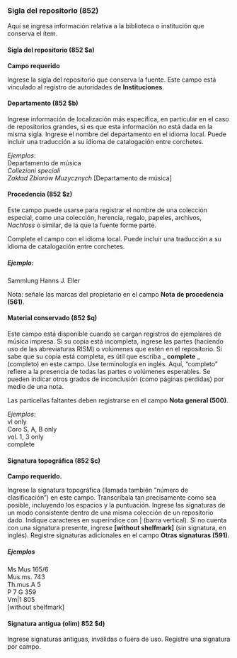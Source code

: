 ### Sigla del repositorio (852)

Aquí se ingresa información relativa a la biblioteca o institución que conserva el ítem.

#### Sigla del repositorio (852 $a)

**Campo requerido**

Ingrese la sigla del repositorio que conserva la fuente. Este campo está vinculado al registro de autoridades de **Instituciones**.

#### Departamento (852 $b)

Ingrese información de localización más específica, en particular en el caso de repositorios grandes, si es que esta información no está dada en la misma sigla. Ingrese el nombre del departamento en el idioma local. Puede incluir una traducción a su idioma de catalogación entre corchetes.

_Ejemplos_:  
Departamento de música  
_Collezioni speciali_  
_Zakład Zbiorów Muzycznych_ [Departamento de música]

#### Procedencia (852 $z)

Este campo puede usarse para registrar el nombre de una colección especial, como una colección, herencia, regalo, papeles, archivos, _Nachlass_ o similar, de la que la fuente forme parte.

Complete el campo con el idioma local. Puede incluir una traducción a su idioma de catalogación entre corchetes.

##### Ejemplo:  
Sammlung Hanns J. Eller

Nota: señale las marcas del propietario en el campo **Nota de procedencia (561)**.

#### Material conservado (852 $q)

Este campo está disponible cuando se cargan registros de ejemplares de música impresa. Si su copia está incompleta, ingrese las partes (haciendo uso de las abreviaturas RISM) o volúmenes que estén en el repositorio. Si sabe que su copia está completa, es útil que escriba _ **complete** _ (completo) en este campo. Use terminología en inglés. Aquí, “completo” refiere a la presencia de todas las partes o volúmenes esperables. Se pueden indicar otros grados de inconclusión (como páginas perdidas) por medio de una nota.

Las particellas faltantes deben registrarse en el campo **Nota general (500)**.

_Ejemplos_:  
vl only  
Coro S, A, B only  
vol. 1, 3 only  
complete

#### Signatura topográfica (852 $c)

**Campo requerido.**

Ingrese la signatura topográfica (llamada también “número de clasificación”) en este campo. Transcríbala tan precisamente como sea posible, incluyendo los espacios y la puntuación. Ingrese las signaturas de un modo consistente dentro de una misma colección de un repositorio dado. Indique caracteres en superíndice con | (barra vertical). Si no cuenta con una signatura presente, ingrese **[without shelfmark]** (sin signatura, en inglés). Registre signaturas adicionales en el campo **Otras signaturas (591).**

##### Ejemplos  
Ms Mus 165/6  
Mus.ms. 743  
Th.mus.A 5  
P 7 G 359  
Vm|1 805  
[without shelfmark]

#### Signatura antigua (olim) 852 $d)

Ingrese signaturas antiguas, inválidas o fuera de uso. Registre una signatura por campo.
